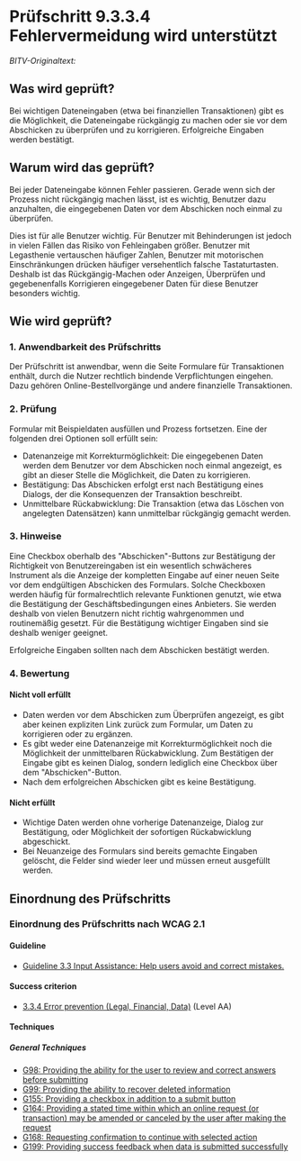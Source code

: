 # Prüfschritt 9.3.3.4 Fehlervermeidung wird unterstützt

_BITV-Originaltext:_

## Was wird geprüft?

Bei wichtigen Dateneingaben (etwa bei finanziellen Transaktionen) gibt es die Möglichkeit, die Dateneingabe rückgängig zu machen oder sie vor dem Abschicken zu überprüfen und zu korrigieren. Erfolgreiche Eingaben werden bestätigt.

## Warum wird das geprüft?

Bei jeder Dateneingabe können Fehler passieren. Gerade wenn sich der Prozess nicht rückgängig machen lässt, ist es wichtig, Benutzer dazu anzuhalten, die eingegebenen Daten vor dem Abschicken noch einmal zu überprüfen.

Dies ist für alle Benutzer wichtig. Für Benutzer mit Behinderungen ist jedoch in vielen Fällen das Risiko von Fehleingaben größer. Benutzer mit Legasthenie vertauschen häufiger Zahlen, Benutzer mit motorischen Einschränkungen drücken häufiger versehentlich falsche Tastaturtasten. Deshalb ist das Rückgängig-Machen oder Anzeigen, Überprüfen und gegebenenfalls Korrigieren eingegebener Daten für diese Benutzer besonders wichtig.

## Wie wird geprüft?

### 1\. Anwendbarkeit des Prüfschritts

Der Prüfschritt ist anwendbar, wenn die Seite Formulare für Transaktionen enthält, durch die Nutzer rechtlich bindende Verpflichtungen eingehen. Dazu gehören Online-Bestellvorgänge und andere finanzielle Transaktionen.

### 2\. Prüfung

Formular mit Beispieldaten ausfüllen und Prozess fortsetzen. Eine der folgenden drei Optionen soll erfüllt sein:

-   Datenanzeige mit Korrekturmöglichkeit: Die eingegebenen Daten werden dem Benutzer vor dem Abschicken noch einmal angezeigt, es gibt an dieser Stelle die Möglichkeit, die Daten zu korrigieren.
-   Bestätigung: Das Abschicken erfolgt erst nach Bestätigung eines Dialogs, der die Konsequenzen der Transaktion beschreibt.
-   Unmittelbare Rückabwicklung: Die Transaktion (etwa das Löschen von angelegten Datensätzen) kann unmittelbar rückgängig gemacht werden.

### 3\. Hinweise

Eine Checkbox oberhalb des "Abschicken"-Buttons zur Bestätigung der Richtigkeit von Benutzereingaben ist ein wesentlich schwächeres Instrument als die Anzeige der kompletten Eingabe auf einer neuen Seite vor dem endgültigen Abschicken des Formulars. Solche Checkboxen werden häufig für formalrechtlich relevante Funktionen genutzt, wie etwa die Bestätigung der Geschäftsbedingungen eines Anbieters. Sie werden deshalb von vielen Benutzern nicht richtig wahrgenommen und routinemäßig gesetzt. Für die Bestätigung wichtiger Eingaben sind sie deshalb weniger geeignet.

Erfolgreiche Eingaben sollten nach dem Abschicken bestätigt werden.

### 4\. Bewertung

#### Nicht voll erfüllt

-   Daten werden vor dem Abschicken zum Überprüfen angezeigt, es gibt aber keinen expliziten Link zurück zum Formular, um Daten zu korrigieren oder zu ergänzen.
-   Es gibt weder eine Datenanzeige mit Korrekturmöglichkeit noch die Möglichkeit der unmittelbaren Rückabwicklung. Zum Bestätigen der Eingabe gibt es keinen Dialog, sondern lediglich eine Checkbox über dem "Abschicken"-Button.
-   Nach dem erfolgreichen Abschicken gibt es keine Bestätigung.

#### Nicht erfüllt

-   Wichtige Daten werden ohne vorherige Datenanzeige, Dialog zur Bestätigung, oder Möglichkeit der sofortigen Rückabwicklung abgeschickt.
-   Bei Neuanzeige des Formulars sind bereits gemachte Eingaben gelöscht, die Felder sind wieder leer und müssen erneut ausgefüllt werden.

## Einordnung des Prüfschritts

### Einordnung des Prüfschritts nach WCAG 2.1

#### Guideline

-   [Guideline 3.3 Input Assistance: Help users avoid and correct mistakes.](https://www.w3.org/TR/WCAG21/#input-assistance)

#### Success criterion

-   [3.3.4 Error prevention (Legal, Financial, Data)](https://www.w3.org/TR/WCAG21/#error-prevention-legal-financial-data) (Level AA)

#### Techniques

##### General Techniques

-   [G98: Providing the ability for the user to review and correct answers before submitting](https://www.w3.org/WAI/WCAG21/Techniques/general/G98.html)
-   [G99: Providing the ability to recover deleted information](https://www.w3.org/WAI/WCAG21/Techniques/general/G99)
-   [G155: Providing a checkbox in addition to a submit button](https://www.w3.org/WAI/WCAG21/Techniques/general/G155)
-   [G164: Providing a stated time within which an online request (or transaction) may be amended or canceled by the user after making the request](https://www.w3.org/WAI/WCAG21/Techniques/general/G164)
-   [G168: Requesting confirmation to continue with selected action](https://www.w3.org/WAI/WCAG21/Techniques/general/G168)
-   [G199: Providing success feedback when data is submitted successfully](https://www.w3.org/WAI/WCAG21/Techniques/general/G199)
